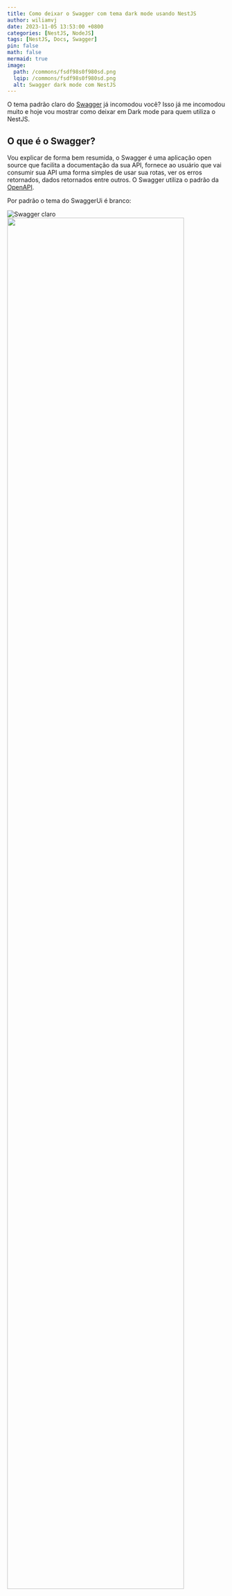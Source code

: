 ```yaml
---
title: Como deixar o Swagger com tema dark mode usando NestJS
author: wiliamvj
date: 2023-11-05 13:53:00 +0800
categories: [NestJS, NodeJS]
tags: [NestJS, Docs, Swagger]
pin: false
math: false
mermaid: true
image:
  path: /commons/fsdf98s0f980sd.png
  lqip: /commons/fsdf98s0f980sd.png
  alt: Swagger dark mode com NestJS
---
```


O tema padrão claro do [Swagger](https://swagger.io/) já incomodou você? Isso já me incomodou muito e hoje vou mostrar como deixar em Dark mode para quem utiliza o NestJS.

## O que é o Swagger?

Vou explicar de forma bem resumida, o Swagger é uma aplicação open source que facilita a documentação da sua API, fornece ao usuário que vai consumir sua API uma forma simples de usar sua rotas, ver os erros retornados, dados retornados entre outros. O Swagger utiliza o padrão da [OpenAPI](https://www.openapis.org/).

Por padrão o tema do SwaggerUi é branco:

![Swagger claro](https://dev-to-uploads.s3.amazonaws.com/uploads/articles/41rribcg6sg0yz0305qn.png)
<img width="90%" style="width:90%" src="https://media4.giphy.com/media/84BjZMVEX3aRG/giphy.gif?cid=7941fdc6zrsyrot6atdj7as4jvaiplgkjqkf9188qmmz57u0&ep=v1_gifs_search&rid=giphy.gif&ct=g">

Mas, como podemos deixar esse tema dark? Bom, existem duas formas de fazer isso usando NestJS, ainda não temos suporte nativamente do Swagger para isso (existe um PR aberto, para implementar essa opção, veja [aqui](https://github.com/swagger-api/swagger-ui/issues/5327)), mas até a data da publicação este post ainda não foi implementado.

Vamos criar um projeto com NestJS:

```ts
npm i -g @nestjs/cli
nest new swagger-dark-mode
```

Agora, vamos instalar e configurar o swagger no NestJS, conforme a [documentação](https://docs.nestjs.com/openapi/introduction):

```ts
npm install --save @nestjs/swagger
```

No fim, nosso `main.js` deve ficar assim:

```ts
import { NestFactory } from "@nestjs/core";
import { AppModule } from "./app.module";
import { DocumentBuilder, SwaggerModule } from "@nestjs/swagger";

async function bootstrap() {
  const app = await NestFactory.create(AppModule);
  const config = new DocumentBuilder()
    .setTitle("Cats example")
    .setDescription("The cats API description")
    .setVersion("1.0")
    .addTag("cats")
    .build();
  const document = SwaggerModule.createDocument(app, config);
  SwaggerModule.setup("api", app, document);

  await app.listen(3000);
}
bootstrap();
```

Rodando o projeto com `npm run start:dev` e acessando a api (http://localhost:3000/api), temos essa tela:

![Swagger docs nestjs](https://dev-to-uploads.s3.amazonaws.com/uploads/articles/ohgf8rucem5jv6873o31.png)

Agora, vamos deixar em modo dark, como dito anteriormente, não existe o suporte nativo do swagger para dark mode, mas vamos injetar nosso CSS, para isso vamos ajustar as configs do swagger no nosso `main.ts`

```ts
import { NestFactory } from "@nestjs/core";
import { AppModule } from "./app.module";
import {
  DocumentBuilder,
  SwaggerCustomOptions,
  SwaggerModule,
} from "@nestjs/swagger";

async function bootstrap() {
  const app = await NestFactory.create(AppModule);

  const config = new DocumentBuilder()
    .setTitle("Cats example")
    .setDescription("The cats API description")
    .setVersion("1.0")
    .addTag("cats")
    .build();
  const document = SwaggerModule.createDocument(app, config);

  const myCustom: SwaggerCustomOptions = {
    customSiteTitle: "Swagger dark mode",
    customCss: ``,
    swaggerOptions: {
      docExpansion: "none",
      apisSorter: "alpha",
    },
  };

  SwaggerModule.setup("api", app, document, myCustom);

  await app.listen(3000);
}
bootstrap();
```

Separamos algumas configs em `myCustom`, o `SwaggerCustomOptions` nos permite informar algumas opções:

`customSiteTitle`: Alteramos o title da nossa documentação.
`customCss`: Aqui é onde vamos colocar nosso css personalizado.
`docExpansion`: Podemos determinar se cada rota abre expandido ou recolhido:

Conforme exemplo abaixo, isso facilita quando sua documentação possui muitas rotas.

![swagger usando docExpansion](https://dev-to-uploads.s3.amazonaws.com/uploads/articles/mjuoojao6v4ddhwmfwcj.png)

`apisSorter`: Usando a opção `alpha`, vai ordenar as tags por ordem alfabética.

Existem muitas outras opções, você pode conferir acessando a tipagem do `SwaggerCustomOptions`.

## Custom CSS

Vamos ao css, vou deixar aqui um gist ([clicando aqui](https://gist.github.com/wiliamvj/066c27807cf1abbe9ce318cbab2b8681)), com o css que já deixa em dark mode, mas você pode editar como quiser, ou buscar temas já prontos.

Ficaria assim:

```ts
import { NestFactory } from "@nestjs/core";
import { AppModule } from "./app.module";
import {
  DocumentBuilder,
  SwaggerCustomOptions,
  SwaggerModule,
} from "@nestjs/swagger";
import { css } from "./swagger/custom-css";

async function bootstrap() {
  const app = await NestFactory.create(AppModule);

  const config = new DocumentBuilder()
    .setTitle("Cats example")
    .setDescription("The cats API description")
    .setVersion("1.0")
    .addTag("cats")
    .build();
  const document = SwaggerModule.createDocument(app, config);

  const myCustom: SwaggerCustomOptions = {
    customSiteTitle: "Swagger dark mode",
    customCss: css,
    swaggerOptions: {
      docExpansion: "none",
      apisSorter: "alpha",
    },
  };

  SwaggerModule.setup("api", app, document, myCustom);

  await app.listen(3000);
}
bootstrap();
```

Apenas importamos o nosso css e colocamos em `customCss` e pronto, dark mode funcionando:

![swagger dark mode](https://dev-to-uploads.s3.amazonaws.com/uploads/articles/558tvggnb4qruyn17nxm.png)

Com o css, podemos alterar qualquer coisa do layout padrão.

## Swagger Themes

Existe outra forma de utilizar o dark mode no swagger com NestJS, usando o pacote [swagger-themes](https://www.npmjs.com/package/swagger-themes#use-with-nestjs).

Veja como ficaria o nosso `main.ts`, utilizar esse pacote:

```ts
import { NestFactory } from "@nestjs/core";
import { AppModule } from "./app.module";
import {
  DocumentBuilder,
  SwaggerCustomOptions,
  SwaggerModule,
} from "@nestjs/swagger";
import { SwaggerTheme } from "swagger-themes";

async function bootstrap() {
  const app = await NestFactory.create(AppModule);

  const config = new DocumentBuilder()
    .setTitle("Cats example")
    .setDescription("The cats API description")
    .setVersion("1.0")
    .addTag("cats")
    .build();
  const document = SwaggerModule.createDocument(app, config);

  const theme = new SwaggerTheme("v3");

  const myCustom: SwaggerCustomOptions = {
    customSiteTitle: "Swagger dark mode",
    customCss: theme.getBuffer("dark"),
    swaggerOptions: {
      docExpansion: "none",
      apisSorter: "alpha",
    },
  };

  SwaggerModule.setup("api", app, document, myCustom);

  await app.listen(3000);
}
bootstrap();
```

Fica bem mais simples, basta instanciar o `SwaggerTheme` com `const theme = new SwaggerTheme('v3');` e depois no `customCss`, informar o tema desejado `theme.getBuffer('dark')`.

Temos algumas opções de temas como, _dark_, _monokai_, _material_ entre outros, veja as opções na documentação do [swagger-themes](https://www.npmjs.com/package/swagger-themes), veja como ficaria o _monokai_:

![swagger monokai tema](https://dev-to-uploads.s3.amazonaws.com/uploads/articles/7hh6woxyw0mn20c8eokc.png)

Mas se podemos usar o [swagger-theme](https://www.npmjs.com/package/swagger-themes), por que deveríamos alterar o CSS manualmente?

## Conclusão

Bom, alterando o CSS manualmente, temos o poder e liberdade de alterar o tema da forma que desejarmos, podemos alterar cores, logo, textos, entre outros, mas se você deseja apenas colocar um tema dark, usar o [swagger-theme](https://www.npmjs.com/package/swagger-themes) pode ser a forma mais fácil e rápida de fazer isso.
